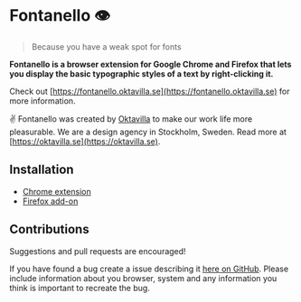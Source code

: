 # Fontanello 👁

> Because you have a weak spot for fonts

__Fontanello is a browser extension for Google Chrome and Firefox that lets you display the basic typographic styles of a text by right-clicking it.__

Check out [https://fontanello.oktavilla.se](https://fontanello.oktavilla.se) for more information.

✌️ Fontanello was created by [Oktavilla](https://oktavilla.se) to make our work life more pleasurable. We are a design agency in Stockholm, Sweden. Read more at [https://oktavilla.se](https://oktavilla.se).

## Installation

* [Chrome extension](https://chrome.google.com/webstore/detail/fontanello/jdlhfjlpaijjhklfadlhbbmpjfddkglc)
* [Firefox add-on](https://addons.mozilla.org/en-US/firefox/addon/fontanello/)

## Contributions

Suggestions and pull requests are encouraged!

If you have found a bug create a issue describing it [here on GitHub](https://github.com/Oktavilla/fontanello/issues). Please include information about you browser, system and any information you think is important to recreate the bug.
